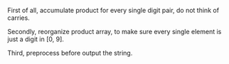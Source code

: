 
First of all, accumulate product for every single digit pair, do not think of carries.   

Secondly, reorganize product array, to make sure every single element is just a digit in [0, 9].   

Third, preprocess before output the string.   

  